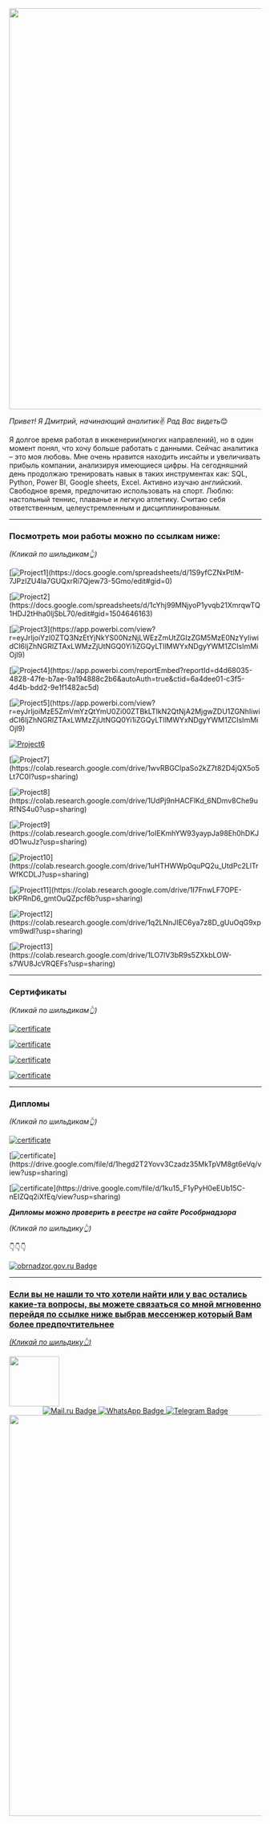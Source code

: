 <div id="header" align="center">
  <img src="https://blog.imarticus.org/wp-content/uploads/2019/05/daonline.gif" width="800"/>
</div>

*Привет! Я Дмитрий, начинающий аналитик*:v:
*Рад Вас видеть*:blush:

Я долгое время работал в инженерии(многих направлений), но в один момент понял, что хочу больше работать с данными. Сейчас аналитика – это моя любовь. Мне очень нравится находить инсайты и увеличивать прибыль компании, анализируя имеющиеся цифры. На сегодняшний день продолжаю тренировать навык в таких инструментах как: SQL, Python, Power BI, Google sheets, Excel.
Активно изучаю английский. Свободное время, предпочитаю использовать на спорт.
Люблю: настольный теннис, плаванье и легкую атлетику. Считаю себя ответственным, целеустремленным и дисциплинированным.
_______________________________________

### **Посмотреть мои работы можно по ссылкам ниже:**

*(Кликай по шильдикам:point_up_2:)*

[![Project1](https://img.shields.io/badge/PRE--PROJECT.-Расчет_некоторых_метрик(Google_sheets)-blue)](https://docs.google.com/spreadsheets/d/1S9yfCZNxPtlM-7JPzIZU4la7GUQxrRi7Qjew73-5Gmo/edit#gid=0)

[![Project2](https://img.shields.io/badge/PROJECT_1.-Анализ_бизнес--модели(Когортный_анализ+Google_sheets)-blue)](https://docs.google.com/spreadsheets/d/1cYhj99MNjyoP1yvqb21XmrqwTQ1HDJ2tHha0ljSbL70/edit#gid=1504646163)

[![Project3](https://img.shields.io/badge/PROJECT_2.-Анализ_эффективности_бизнес--показателей(Power_BI)-blue)](https://app.powerbi.com/view?r=eyJrIjoiYzI0ZTQ3NzEtYjNkYS00NzNjLWEzZmUtZGIzZGM5MzE0NzYyIiwidCI6IjZhNGRlZTAxLWMzZjUtNGQ0Yi1iZGQyLTllMWYxNDgyYWM1ZCIsImMiOjl9)

[![Project4](https://img.shields.io/badge/PROJECT_3.-Финансовая_аналитика(Power_BI)-blue)](https://app.powerbi.com/reportEmbed?reportId=d4d68035-4828-47fe-b7ae-9a194888c2b6&autoAuth=true&ctid=6a4dee01-c3f5-4d4b-bdd2-9e1f1482ac5d)

[![Project5](https://img.shields.io/badge/PROJECT_4.-Сквозная_маркетинговая_аналитика(Power_BI+SQL)-blue)](https://app.powerbi.com/view?r=eyJrIjoiMzE5ZmVmYzQtYmU0Zi00ZTBkLTlkN2QtNjA2MjgwZDU1ZGNhIiwidCI6IjZhNGRlZTAxLWMzZjUtNGQ0Yi1iZGQyLTllMWYxNDgyYWM1ZCIsImMiOjl9)

[![Project6](https://img.shields.io/badge/PROJECT_5.-Решение_бизнес--задач(SQL)-blue)](https://docs.google.com/document/d/1JScvBu1Cr9I0toQsEvgsq9b9IkK8V8ssjvMXfqlJlJQ/edit)

[![Project7](https://img.shields.io/badge/PROJECT_6.-Исследование_поведения_пользователей(Python,библиотека--Pandas)-blue)](https://colab.research.google.com/drive/1wvRBGClpaSo2kZ7t82D4jQX5o5Lt7C0I?usp=sharing)

[![Project8](https://img.shields.io/badge/PROJECT_7.-Анализ_воронки(Python,библиотеки--Pandas,matplotlib)-blue)](https://colab.research.google.com/drive/1UdPj9nHACFlKd_6NDmv8Che9uRfNS4u0?usp=sharing)

[![Project9](https://img.shields.io/badge/PROJECT_8.-Исследование_каналов_привлечения(Python,библиотеки--Pandas,requests,matplotlib)-blue)](https://colab.research.google.com/drive/1oIEKmhYW93yaypJa98Eh0hDKJdO1wuJz?usp=sharing)

[![Project10](https://img.shields.io/badge/PROJECT_9.-Оценка_продуктовой_фичи(Python,библиотеки--Pandas,numpy)-blue)](https://colab.research.google.com/drive/1uHTHWWp0quPQ2u_UtdPc2LlTrWfKCDLJ?usp=sharing)

[![Project11](https://img.shields.io/badge/PROJECT_10.-Решение_комплексной_бизнес--задачи(Python+SQL,библиотеки--itertools,psycopg2,numpy,pandas)-blue)](https://colab.research.google.com/drive/1I7FnwLF7OPE-bKPRnD6_gmtOuQZpcf6b?usp=sharing)

[![Project12](https://img.shields.io/badge/PROJECT_11.-RFM--Анализ(Python,библиотеки--plotly,matplotlib,pandas)-blue)](https://colab.research.google.com/drive/1q2LNnJIEC6ya7z8D_gUuOqG9xpvm9wdl?usp=sharing)

[![Project13](https://img.shields.io/badge/PROJECT_12.-Поведенческая_аналитика(проведение_ad--hoc_исследования)(Python,библиотеки--datetime,plotly,matplotlib,numpy,pandas)-blue)](https://colab.research.google.com/drive/1LO7lV3bR9s5ZXkbLOW-s7WU8JcVRQEFs?usp=sharing)
_______________________________________

### **Сертификаты** 

*(Кликай по шильдикам:point_up_2:)*

[![certificate](https://img.shields.io/badge/СЕРТИФИКАТ-«Мастер_Google_Таблиц»-red)](https://drive.google.com/file/d/1agr5ZIArFxfzz5nAoMC54vI37Rs_CNFh/view?usp=sharing)

[![certificate](https://img.shields.io/badge/СЕРТИФИКАТ-«Анализ_данных_в_Power_BI»-red)](https://drive.google.com/file/d/1rr6AMrpPRgtXUVQ8nKLex8AkaHV5_hL7/view?usp=sharing)

[![certificate](https://img.shields.io/badge/СЕРТИФИКАТ-«Курс--тренажер_по_SQL»-red)](https://drive.google.com/file/d/1Y5QFo0E7y4KN9vJvrcFYG7AfiGr2ceny/view?usp=sharing)

[![certificate](https://img.shields.io/badge/СЕРТИФИКАТ-«Python_для_анализа_данных»-red)](https://drive.google.com/file/d/1eShN1_hxIMOH1IvyMPfN6ooh4mDw993_/view?usp=sharing)


_______________________________________

### **Дипломы** 

*(Кликай по шильдикам:point_up_2:)*

[![certificate](https://img.shields.io/badge/ДИПЛОМ(магистр)-«НГТУ,ФМА,Электроэнергетика_и_электротехника»-blue)](https://drive.google.com/file/d/1f6U3hO3TkPXtndIvxHQ8al0GndpBafAq/view?usp=sharing)

[![certificate](https://img.shields.io/badge/ДИПЛОМ(бакалавр)-«НГТУ,ФМА,Автоматизация_технологических_процессов_и_производств(по_отраслям)»-blue)](https://drive.google.com/file/d/1hegd2T2Yovv3Czadz35MkTpVM8gt6eVq/view?usp=sharing)

[![certificate](https://img.shields.io/badge/ДИПЛОМ(специалист)-«ТПТК,ЭВМ,Мастер_производственного_обучения_техник--электронщик(всех_наименований)»-blue)](https://drive.google.com/file/d/1ku15_F1yPyH0eEUb15C-nEIZQq2iXfEq/view?usp=sharing)


***Дипломы можно проверить в реестре на сайте Рособрнадзора***

*(Кликай по шильдику:point_up_2:)*

:point_down::point_down::point_down:
<div id="badges" align="left">
   </a>
  <a href="https://obrnadzor.gov.ru/">
    <img src="https://img.shields.io/badge/obrnadzor.gov.ru-green?style=for-the-badge&logo=obrnadzor.gov&logoColor=white" alt="obrnadzor.gov.ru Badge"/> 
    
    
_______________________________________

### **Если вы не нашли то что хотели найти или у вас остались какие-та вопросы, вы можете связаться со мной мгновенно перейдя по ссылке ниже выбрав мессенжер который Вам более предпочтительнее** 

*(Кликай по шильдику:point_up_2:)*

<div id="header" align="left">
  <img src="https://papik.pro/uploads/posts/2022-08/1661927227_23-papik-pro-p-vniz-smailik-png-23.jpg" width="100"/>
</div>

<div id="badges" align="center">
   </a>
  <a href="https://id.mail.ru/profile?utm_campaign=mailid&utm_medium=ph&from=headline">
    <img src="https://img.shields.io/badge/Mail.ru-blue?style=for-the-badge&logo=Mail.ru&logoColor=white" alt="Mail.ru Badge"/>
    </a>
  <a href="https://wa.me/79137883320">
    <img src="https://img.shields.io/badge/WhatsApp-green?style=for-the-badge&logo=WhatsApp&logoColor=white" alt="WhatsApp Badge"/>
  </a>
  <a href="https://t.me/+79137883320">
    <img src="https://img.shields.io/badge/Telegram-blue?style=for-the-badge&logo=Telegram&logoColor=white" alt="Telegram Badge"/>
  </a>
</div>




<div id="header" align="center">
  <img src="https://avatars.dzeninfra.ru/get-zen_doc/9400491/pub_642d44edf6cbd057e1d8e64f_642d4511b5db701f574722da/scale_1200" width="800"/>
</div>


